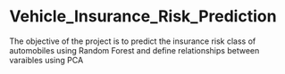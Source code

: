 # Vehicle_Insurance_Risk_Prediction

The objective of the project is to predict the insurance risk class of automobiles using Random Forest and define relationships between varaibles using PCA
